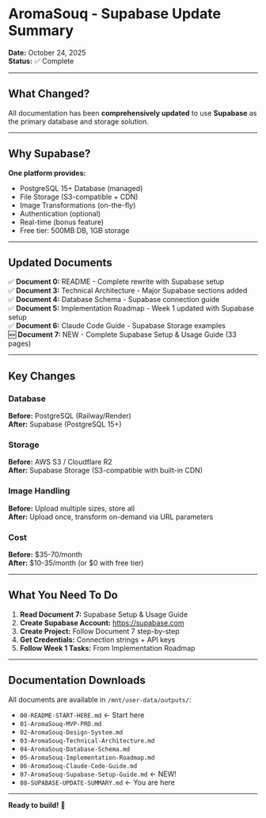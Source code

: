 # AromaSouq - Supabase Update Summary

**Date:** October 24, 2025  
**Status:** ✅ Complete

---

## What Changed?

All documentation has been **comprehensively updated** to use **Supabase** as the primary database and storage solution.

---

## Why Supabase?

**One platform provides:**
- PostgreSQL 15+ Database (managed)
- File Storage (S3-compatible + CDN)
- Image Transformations (on-the-fly)
- Authentication (optional)
- Real-time (bonus feature)
- Free tier: 500MB DB, 1GB storage

---

## Updated Documents

✅ **Document 0:** README - Complete rewrite with Supabase setup  
✅ **Document 3:** Technical Architecture - Major Supabase sections added  
✅ **Document 4:** Database Schema - Supabase connection guide  
✅ **Document 5:** Implementation Roadmap - Week 1 updated with Supabase setup  
✅ **Document 6:** Claude Code Guide - Supabase Storage examples  
🆕 **Document 7:** NEW - Complete Supabase Setup & Usage Guide (33 pages)

---

## Key Changes

### Database
**Before:** PostgreSQL (Railway/Render)  
**After:** Supabase (PostgreSQL 15+)

### Storage
**Before:** AWS S3 / Cloudflare R2  
**After:** Supabase Storage (S3-compatible with built-in CDN)

### Image Handling
**Before:** Upload multiple sizes, store all  
**After:** Upload once, transform on-demand via URL parameters

### Cost
**Before:** $35-70/month  
**After:** $10-35/month (or $0 with free tier)

---

## What You Need To Do

1. **Read Document 7:** Supabase Setup & Usage Guide
2. **Create Supabase Account:** https://supabase.com
3. **Create Project:** Follow Document 7 step-by-step
4. **Get Credentials:** Connection strings + API keys
5. **Follow Week 1 Tasks:** From Implementation Roadmap

---

## Documentation Downloads

All documents are available in `/mnt/user-data/outputs/`:

- `00-README-START-HERE.md` ← Start here
- `01-AromaSouq-MVP-PRD.md`
- `02-AromaSouq-Design-System.md`
- `03-AromaSouq-Technical-Architecture.md`
- `04-AromaSouq-Database-Schema.md`
- `05-AromaSouq-Implementation-Roadmap.md`
- `06-AromaSouq-Claude-Code-Guide.md`
- `07-AromaSouq-Supabase-Setup-Guide.md` ← NEW!
- `08-SUPABASE-UPDATE-SUMMARY.md` ← You are here

---

**Ready to build!** 🚀
